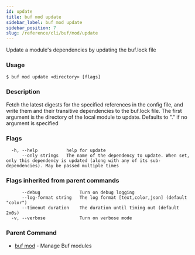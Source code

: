 ```yaml
---
id: update
title: buf mod update
sidebar_label: buf mod update
sidebar_position: 7
slug: /reference/cli/buf/mod/update
---
```

Update a module's dependencies by updating the buf.lock file

### Usage
```terminal
$ buf mod update <directory> [flags]
```

### Description

Fetch the latest digests for the specified references in the config file, and write them and their transitive dependencies to the buf.lock file. The first argument is the directory of the local module to update. Defaults to &#34;.&#34; if no argument is specified
 

### Flags

```
  -h, --help           help for update
      --only strings   The name of the dependency to update. When set, only this dependency is updated (along with any of its sub-dependencies). May be passed multiple times
```

### Flags inherited from parent commands

```
      --debug               Turn on debug logging
      --log-format string   The log format [text,color,json] (default "color")
      --timeout duration    The duration until timing out (default 2m0s)
  -v, --verbose             Turn on verbose mode
```

### Parent Command

* [buf mod](../mod)	 - Manage Buf modules
